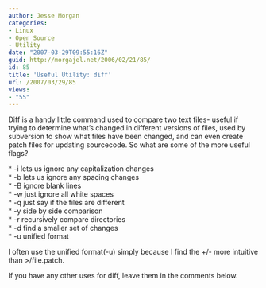 ```yaml
---
author: Jesse Morgan
categories:
- Linux
- Open Source
- Utility
date: "2007-03-29T09:55:16Z"
guid: http://morgajel.net/2006/02/21/85/
id: 85
title: 'Useful Utility: diff'
url: /2007/03/29/85
views:
- "55"
---
```


Diff is a handy little command used to compare two text files- useful if trying to determine what’s changed in different versions of files, used by subversion to show what files have been changed, and can even create patch files for updating sourcecode. So what are some of the more useful flags?

\* -i lets us ignore any capitalization changes  
\* -b lets us ignore any spacing changes  
\* -B ignore blank lines  
\* -w just ignore all white spaces  
\* -q just say if the files are different  
\* -y side by side comparison  
\* -r recursively compare directories  
\* -d find a smaller set of changes  
\* -u unified format

I often use the unified format(-u) simply because I find the +/- more intuitive than &gt;/file.patch.

If you have any other uses for diff, leave them in the comments below.